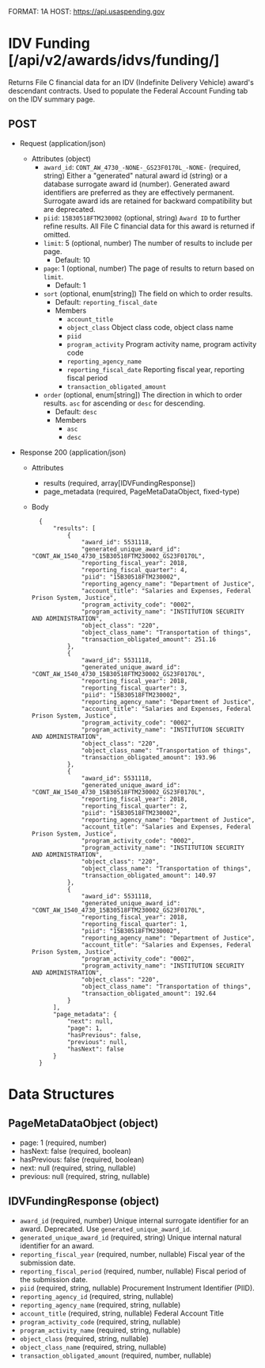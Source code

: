 FORMAT: 1A
HOST: https://api.usaspending.gov

# IDV Funding [/api/v2/awards/idvs/funding/]

Returns File C financial data for an IDV (Indefinite Delivery Vehicle) award's descendant contracts.  Used to populate the Federal Account Funding tab on the IDV summary page.

## POST

+ Request (application/json)
    + Attributes (object)
        + `award_id`: `CONT_AW_4730_-NONE-_GS23F0170L_-NONE-` (required, string)
            Either a "generated" natural award id (string) or a database surrogate award id (number).  Generated award identifiers are preferred as they are effectively permanent.  Surrogate award ids are retained for backward compatibility but are deprecated.
        + `piid`: `15B30518FTM230002` (optional, string)
            `Award ID` to further refine results.  All File C financial data for this award is returned if omitted.
        + `limit`: 5 (optional, number)
            The number of results to include per page.
            + Default: 10
        + `page`: 1 (optional, number)
            The page of results to return based on `limit`.
            + Default: 1
        + `sort` (optional, enum[string])
            The field on which to order results.
            + Default: `reporting_fiscal_date`
            + Members
                + `account_title`
                + `object_class`
                    Object class code, object class name
                + `piid`
                + `program_activity`
                    Program activity name, program activity code
                + `reporting_agency_name`
                + `reporting_fiscal_date`
                    Reporting fiscal year, reporting fiscal period
                + `transaction_obligated_amount`
        + `order` (optional, enum[string])
            The direction in which to order results. `asc` for ascending or `desc` for descending.
            + Default: `desc`
            + Members
                + `asc`
                + `desc`

+ Response 200 (application/json)
    + Attributes
        + results (required, array[IDVFundingResponse])
        + page_metadata (required, PageMetaDataObject, fixed-type)

    + Body

            {
                "results": [
                    {
                        "award_id": 5531118,
                        "generated_unique_award_id": "CONT_AW_1540_4730_15B30518FTM230002_GS23F0170L",
                        "reporting_fiscal_year": 2018,
                        "reporting_fiscal_quarter": 4,
                        "piid": "15B30518FTM230002",
                        "reporting_agency_name": "Department of Justice",
                        "account_title": "Salaries and Expenses, Federal Prison System, Justice",
                        "program_activity_code": "0002",
                        "program_activity_name": "INSTITUTION SECURITY AND ADMINISTRATION",
                        "object_class": "220",
                        "object_class_name": "Transportation of things",
                        "transaction_obligated_amount": 251.16
                    },
                    {
                        "award_id": 5531118,
                        "generated_unique_award_id": "CONT_AW_1540_4730_15B30518FTM230002_GS23F0170L",
                        "reporting_fiscal_year": 2018,
                        "reporting_fiscal_quarter": 3,
                        "piid": "15B30518FTM230002",
                        "reporting_agency_name": "Department of Justice",
                        "account_title": "Salaries and Expenses, Federal Prison System, Justice",
                        "program_activity_code": "0002",
                        "program_activity_name": "INSTITUTION SECURITY AND ADMINISTRATION",
                        "object_class": "220",
                        "object_class_name": "Transportation of things",
                        "transaction_obligated_amount": 193.96
                    },
                    {
                        "award_id": 5531118,
                        "generated_unique_award_id": "CONT_AW_1540_4730_15B30518FTM230002_GS23F0170L",
                        "reporting_fiscal_year": 2018,
                        "reporting_fiscal_quarter": 2,
                        "piid": "15B30518FTM230002",
                        "reporting_agency_name": "Department of Justice",
                        "account_title": "Salaries and Expenses, Federal Prison System, Justice",
                        "program_activity_code": "0002",
                        "program_activity_name": "INSTITUTION SECURITY AND ADMINISTRATION",
                        "object_class": "220",
                        "object_class_name": "Transportation of things",
                        "transaction_obligated_amount": 140.97
                    },
                    {
                        "award_id": 5531118,
                        "generated_unique_award_id": "CONT_AW_1540_4730_15B30518FTM230002_GS23F0170L",
                        "reporting_fiscal_year": 2018,
                        "reporting_fiscal_quarter": 1,
                        "piid": "15B30518FTM230002",
                        "reporting_agency_name": "Department of Justice",
                        "account_title": "Salaries and Expenses, Federal Prison System, Justice",
                        "program_activity_code": "0002",
                        "program_activity_name": "INSTITUTION SECURITY AND ADMINISTRATION",
                        "object_class": "220",
                        "object_class_name": "Transportation of things",
                        "transaction_obligated_amount": 192.64
                    }
                ],
                "page_metadata": {
                    "next": null,
                    "page": 1,
                    "hasPrevious": false,
                    "previous": null,
                    "hasNext": false
                }
            }

# Data Structures

## PageMetaDataObject (object)
+ page: 1 (required, number)
+ hasNext: false (required, boolean)
+ hasPrevious: false (required, boolean)
+ next: null (required, string, nullable)
+ previous: null (required, string, nullable)

## IDVFundingResponse (object)
+ `award_id` (required, number)
    Unique internal surrogate identifier for an award.  Deprecated.  Use `generated_unique_award_id`.
+ `generated_unique_award_id` (required, string)
    Unique internal natural identifier for an award.
+ `reporting_fiscal_year` (required, number, nullable)
    Fiscal year of the submission date.
+ `reporting_fiscal_period` (required, number, nullable)
    Fiscal period of the submission date.
+ `piid` (required, string, nullable)
    Procurement Instrument Identifier (PIID).
+ `reporting_agency_id` (required, string, nullable)
+ `reporting_agency_name` (required, string, nullable)
+ `account_title` (required, string, nullable)
    Federal Account Title
+ `program_activity_code` (required, string, nullable)
+ `program_activity_name` (required, string, nullable)
+ `object_class` (required, string, nullable)
+ `object_class_name` (required, string, nullable)
+ `transaction_obligated_amount` (required, number, nullable)
